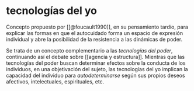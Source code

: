 # tecnologías del yo
Concepto propuesto por [[@foucault1990]], en su pensamiento tardío, para explicar las formas en que el autocuidado forma un espacio de expresión individual y abre la posibilidad de la resistencia a las dinámicas de poder.

Se trata de un concepto complementario a las *tecnologías del poder*, continuando así el debate sobre [[agencia y estructura]]. Mientras que las tecnologías del poder buscan determinar efectos sobre la conducta de los individuos, en una objetivación del sujeto, las tecnologías del yo implican la capacidad del individuo para *autodeterminarse* según sus propios deseos afectivos, intelectuales, espirituales, etc.
